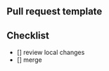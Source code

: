 ## Pull request template

## Checklist
<!-- do extra things -->
- [] review local changes
- [] merge
